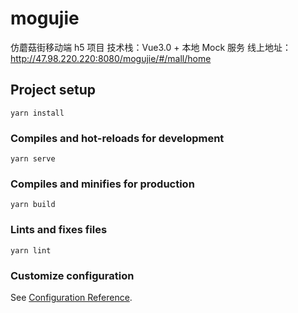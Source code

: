 # mogujie

仿蘑菇街移动端 h5 项目
技术栈：Vue3.0 + 本地 Mock 服务
线上地址：http://47.98.220.220:8080/mogujie/#/mall/home

## Project setup

```
yarn install
```

### Compiles and hot-reloads for development

```
yarn serve
```

### Compiles and minifies for production

```
yarn build
```

### Lints and fixes files

```
yarn lint
```

### Customize configuration

See [Configuration Reference](https://cli.vuejs.org/config/).

